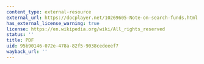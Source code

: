```yaml
---
content_type: external-resource
external_url: https://docplayer.net/10269605-Note-on-search-funds.html
has_external_license_warning: true
license: https://en.wikipedia.org/wiki/All_rights_reserved
status: ''
title: PDF
uid: 95b90146-072e-478a-82f5-9038cedeeef7
wayback_url: ''
---
```

